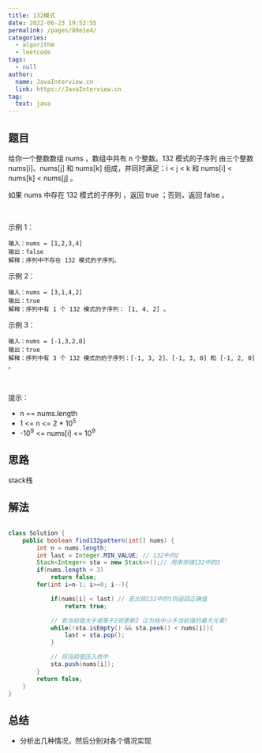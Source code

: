 ```yaml
---
title: 132模式
date: 2022-06-23 19:52:55
permalink: /pages/89e1e4/
categories: 
  - algorithm
  - leetcode
tags: 
  - null
author: 
  name: JavaInterview.cn
  link: https://JavaInterview.cn
tag: 
  text: java
---
```


## 题目

给你一个整数数组 nums ，数组中共有 n 个整数。132 模式的子序列 由三个整数 nums[i]、nums[j] 和 nums[k] 组成，并同时满足：i < j < k 和 nums[i] < nums[k] < nums[j] 。

如果 nums 中存在 132 模式的子序列 ，返回 true ；否则，返回 false 。

 

示例 1：

    输入：nums = [1,2,3,4]
    输出：false
    解释：序列中不存在 132 模式的子序列。
示例 2：

    输入：nums = [3,1,4,2]
    输出：true
    解释：序列中有 1 个 132 模式的子序列： [1, 4, 2] 。
示例 3：

    输入：nums = [-1,3,2,0]
    输出：true
    解释：序列中有 3 个 132 模式的的子序列：[-1, 3, 2]、[-1, 3, 0] 和 [-1, 2, 0] 。
 

提示：

- n == nums.length
- 1 <= n <= 2 * 10<sup>5</sup>
- -10<sup>9</sup> <= nums[i] <= 10<sup>9</sup>

## 思路

stack栈

## 解法
```java

class Solution {
    public boolean find132pattern(int[] nums) {
        int n = nums.length;
        int last = Integer.MIN_VALUE; // 132中的2
        Stack<Integer> sta = new Stack<>();// 用来存储132中的3
        if(nums.length < 3)
            return false;
        for(int i=n-1; i>=0; i--){

            if(nums[i] < last) // 若出现132中的1则返回正确值
                return true;

            // 若当前值大于或等于2则更新2（2为栈中小于当前值的最大元素）
            while(!sta.isEmpty() && sta.peek() < nums[i]){
                last = sta.pop();
            }

            // 将当前值压入栈中
            sta.push(nums[i]);
        }
        return false;
    }
}
```

## 总结

- 分析出几种情况，然后分别对各个情况实现 
